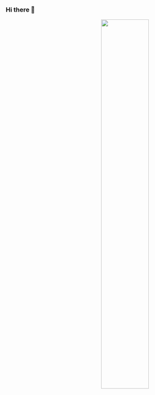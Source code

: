 ### Hi there 👋
<img width="50%" align="right" src="https://github-readme-stats.vercel.app/api/wakatime?username=kitsuneeew%22%3E">
<!--
**vm4321minus/vm4321minus** is a ✨ _special_ ✨ repository because its `README.md` (this file) appears on your GitHub profile.

Here are some ideas to get you started:

- 🔭 I’m currently working on ...
- 🌱 I’m currently learning ...
- 👯 I’m looking to collaborate on ...
- 🤔 I’m looking for help with ...
- 💬 Ask me about ...
- 📫 How to reach me: ...
- 😄 Pronouns: ...
- ⚡ Fun fact: ...
-->
